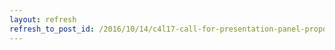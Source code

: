 ```yaml
---
layout: refresh
refresh_to_post_id: /2016/10/14/c4l17-call-for-presentation-panel-proposals
---
```

